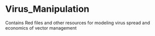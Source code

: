 # Virus_Manipulation
Contains Red files and other resources for modeling virus spread and economics of vector management
